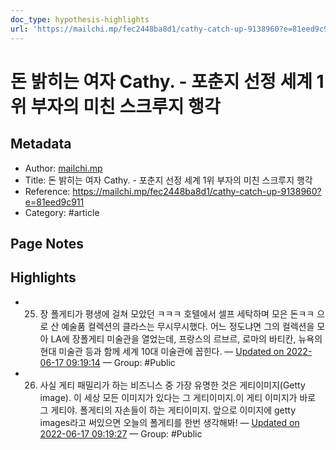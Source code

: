 ```yaml
---
doc_type: hypothesis-highlights
url: 'https://mailchi.mp/fec2448ba8d1/cathy-catch-up-9138960?e=81eed9c911'
---
```


# 돈 밝히는 여자 Cathy. - 포춘지 선정 세계 1위 부자의 미친 스크루지 행각

## Metadata
- Author: [mailchi.mp]()
- Title: 돈 밝히는 여자 Cathy. - 포춘지 선정 세계 1위 부자의 미친 스크루지 행각
- Reference: https://mailchi.mp/fec2448ba8d1/cathy-catch-up-9138960?e=81eed9c911
- Category: #article

## Page Notes
## Highlights
- 25. 장 폴게티가 평생에 걸쳐 모았던 ㅋㅋㅋ 호텔에서 셀프 세탁하며 모은 돈ㅋㅋ 으로 산 예술품 컬렉션의 클라스는 무시무시했다. 어느 정도냐면 그의 컬렉션을 모아 LA에 장폴게티 미술관을 열었는데, 프랑스의 르브르, 로마의 바티칸, 뉴욕의 현대 미술관 등과 함께 세계 10대 미술관에 꼽힌다. — [Updated on 2022-06-17 09:19:14](https://hyp.is/HiOTWO3TEey1gp-vbFEw6A/mailchi.mp/fec2448ba8d1/cathy-catch-up-9138960?e=81eed9c911) — Group: #Public

- 26. 사실 게티 패밀리가 하는 비즈니스 중 가장 유명한 것은 게티이미지(Getty image). 이 세상 모든 이미지가 있다는 그 게티이미지.이 게티 이미지가 바로 그 게티야. 폴게티의 자손들이 하는 게티이미지. 앞으로 이미지에 getty images라고 써있으면 오늘의 폴게티를 한번 생각해봐! — [Updated on 2022-06-17 09:19:27](https://hyp.is/JgfkFu3TEey69PPc7zKu2A/mailchi.mp/fec2448ba8d1/cathy-catch-up-9138960?e=81eed9c911) — Group: #Public



